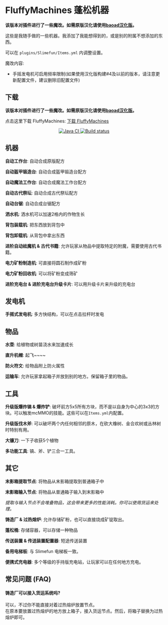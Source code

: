# FluffyMachines 蓬松机器

**该版本对插件进行了一些魔改。如需原版汉化请使用[baoad汉化版](https://github.com/baoad/FluffyMachines)。**

这些是我随手做的一些机器。我添加了我能想得到的，或是别的附属不想添加的东西。

可以在 `plugins/Slimefun/Items.yml` 内调整设置。

魔改内容:
- 手摇发电机可启用频率限制(如果使用汉化版构建#4及以前的版本，请注意更新配置文件，建议删除旧配置文件)

## 下载

**该版本对插件进行了一些魔改。如需原版汉化请使用[baoad汉化版](https://github.com/baoad/FluffyMachines)。**

点击这里下载 FluffyMachines: [下载 FluffyMachines](https://builds.guizhanss.net/ybw0014/FluffyMachines-CN/master)

<p align="center">
  <a href="https://github.com/ybw0014/FluffyMachines-CN/actions/workflows/maven.yml">
    <img src="https://github.com/ybw0014/FluffyMachines-CN/actions/workflows/maven.yml/badge.svg" alt="Java CI"/>
  </a>

  <a href="https://builds.guizhanss.net/ybw0014/FluffyMachines-CN/master">
    <img src="https://builds.guizhanss.net/f/ybw0014/FluffyMachines-CN/master/badge.svg" alt="Build status"/>
  </a>
</p>

## 机器

**自动工作台**: 自动合成原版配方

**自动盔甲锻造台**: 自动合成盔甲锻造台配方

**自动魔法工作台**: 自动合成魔法工作台配方

**自动古代祭坛**: 自动合成古代祭坛配方

**自动台锯**: 自动合成台锯配方

**洒水机**: 洒水机可以加速2格内的作物生长

**背包装载机**: 把东西放到背包中

**背包卸载机**: 从背包中拿出东西

**进阶自动祛魔机 & 古代书籍**: 允许玩家从物品中提取特定的附魔，需要使用古代书籍。

**电力矿粉制造机**: 可直接将圆石制作成矿粉

**电力矿粉回收机**: 可以将矿粉变成筛矿

**进阶充电台 & 进阶充电台升级卡片**: 可以用升级卡片来升级的充电台

## 发电机

**手摇式发电机**: 多方快结构，可以在点击拉杆时发电

## 物品

**水壶**: 给植物或树苗浇水来加速成长

**直升机帽**: 起飞~~~~

**防火符文**: 给物品附上防火属性

**运输车**: 允许玩家拿起箱子并放到别的地方。保留箱子里的物品。

## 工具

**升级版爆炸镐 & 爆炸铲**: 破坏前方5x5所有方块，而不是以自身为中心的3x3的方块。可以触发mcMMO的技能。这些可以在`Items.yml`内配置。

**升级版伐木斧**: 可以破坏两个内任何相邻的原木，在砍大橡树、金合欢树或丛林树时特别有用。

**大镰刀**: 一下子收获5个植物

**多功能工具**: 镐、斧、铲三合一工具。

## 其它

**末影箱提取节点**: 将物品从末影箱提取到普通箱子中

**末影箱输入节点**: 将物品从普通箱子输入到末影箱中

*提取与输入节点不会堆叠物品，这会带来更多的性能消耗。你可以使用货运来处理。*

**铸造厂 & 过热熔炉**: 允许存储矿粉，也可以直接烧成矿锭取出。

**蓬松桶**: 存储容器，可以存储一种物品

**传送装置 & 传送装置配置器**: 短途传送装置

**备用电梯板**: 与 Slimefun 电梯板一致。

**便携式充电器**: 多个等级的手持版充电站，让玩家可以在任何地方充电。

## 常见问题 (FAQ)

#### 铸造厂可以接入货运系统吗?

可以，不过你不能直接对着过热熔炉放置节点。  
在原本要放置过热熔炉的地方放上箱子，接入货运节点。然后，将箱子替换为过热熔炉即可。
